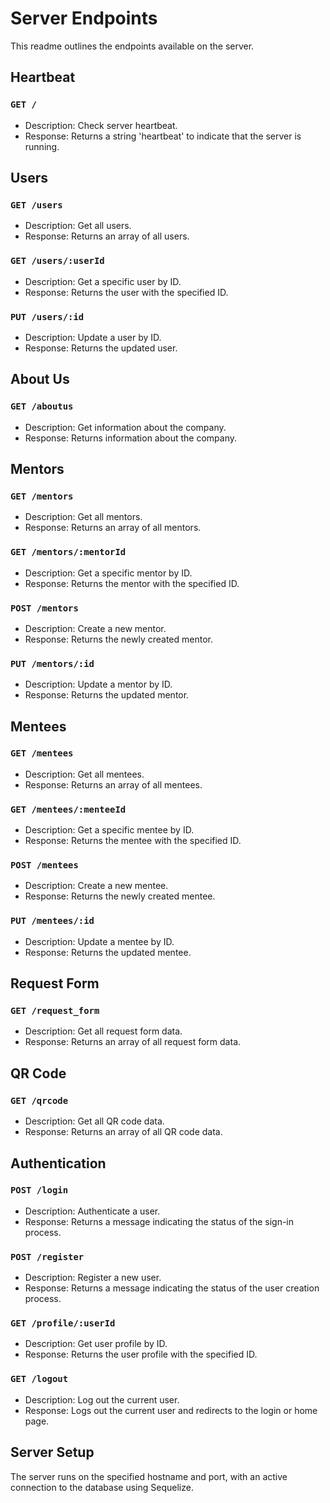 # Server Endpoints

This readme outlines the endpoints available on the server.

## Heartbeat

### `GET /`

- Description: Check server heartbeat.
- Response: Returns a string 'heartbeat' to indicate that the server is running.

## Users

### `GET /users`

- Description: Get all users.
- Response: Returns an array of all users.

### `GET /users/:userId`

- Description: Get a specific user by ID.
- Response: Returns the user with the specified ID.

### `PUT /users/:id`

- Description: Update a user by ID.
- Response: Returns the updated user.

## About Us

### `GET /aboutus`

- Description: Get information about the company.
- Response: Returns information about the company.

## Mentors

### `GET /mentors`

- Description: Get all mentors.
- Response: Returns an array of all mentors.

### `GET /mentors/:mentorId`

- Description: Get a specific mentor by ID.
- Response: Returns the mentor with the specified ID.

### `POST /mentors`

- Description: Create a new mentor.
- Response: Returns the newly created mentor.

### `PUT /mentors/:id`

- Description: Update a mentor by ID.
- Response: Returns the updated mentor.

## Mentees

### `GET /mentees`

- Description: Get all mentees.
- Response: Returns an array of all mentees.

### `GET /mentees/:menteeId`

- Description: Get a specific mentee by ID.
- Response: Returns the mentee with the specified ID.

### `POST /mentees`

- Description: Create a new mentee.
- Response: Returns the newly created mentee.

### `PUT /mentees/:id`

- Description: Update a mentee by ID.
- Response: Returns the updated mentee.

## Request Form

### `GET /request_form`

- Description: Get all request form data.
- Response: Returns an array of all request form data.

## QR Code

### `GET /qrcode`

- Description: Get all QR code data.
- Response: Returns an array of all QR code data.

## Authentication

### `POST /login`

- Description: Authenticate a user.
- Response: Returns a message indicating the status of the sign-in process.

### `POST /register`

- Description: Register a new user.
- Response: Returns a message indicating the status of the user creation process.

### `GET /profile/:userId`

- Description: Get user profile by ID.
- Response: Returns the user profile with the specified ID.

### `GET /logout`

- Description: Log out the current user.
- Response: Logs out the current user and redirects to the login or home page.

## Server Setup

The server runs on the specified hostname and port, with an active connection to the database using Sequelize.

